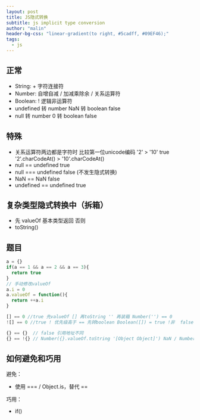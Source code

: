 ```yaml
---
layout: post
title: JS隐式转换
subtitle: js implicit type conversion
author: "malin"
header-bg-css: "linear-gradient(to right, #5cadff, #09EF46);"
tags:
  - js
---
```


## 正常

- String: + 字符连接符
- Number: 自增自减 / 加减乘除余 / 关系运算符
- Boolean: ! 逻辑非运算符
- undefined 转 number NaN 转 boolean false
- null 转 number 0 转 boolean false

## 特殊

- 关系运算符两边都是字符时 比较第一位unicode编码 '2' > '10' true '2'.charCodeAt() > '10'.charCodeAt()
- null == undefined true
- null === undefined false (不发生隐式转换)
- NaN == NaN false
- undefined == undefined true

## 复杂类型隐式转换中（拆箱）

- 先 valueOf 基本类型返回 否则
- toString()

## 题目

```js
a = {}
if(a == 1 && a == 2 && a == 3){
  return true
}
// 手动修改valueOf
a.i = 0
a.valueOf = function(){
  return ++a.i
}
```

```js
[] == 0 //true 先valueOf [] 再toString '' 再装箱 Number('') == 0
![] == 0 //true ! 优先级高于 == 先转boolean Boolean([]) = true !非  false Number(false) = 0

{} == {}  // false 引用地址不同
{} == !{} // Number({}.valueOf.toString '[Object Object]') NaN / Number(false) 0  NaN == 0 fales
```

## 如何避免和巧用

避免：

- 使用 === / Object.is，替代 ==

巧用：

- if()

